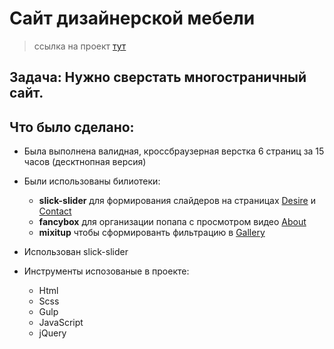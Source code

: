 ﻿# Сайт дизайнерской мебели 
> ссылка на проект <a href="https://isaagverdiev.github.io/desire/">тут</a>
## Задача: Нужно сверстать многостраничный сайт.

## Что было сделано:
* Была выполнена валидная, кроссбраузерная верстка 6 страниц за 15 часов (десктнопная версия)
* Были использованы билиотеки:
 	* **slick-slider** для формирования слайдеров на страницах <a href="https://isaagverdiev.github.io/desire/">Desire</a> и <a href="https://isaagverdiev.github.io/desire/contact.html">Contact</a>
 	* **fancybox** для организации попапа с просмотром видео <a href="https://https://isaagverdiev.github.io/desire/about.html">About</a>   
 	* **mixitup** чтобы сформированть фильтрацию в <a href="https://isaagverdiev.github.io/desire/gallery.html">Gallery</a>   

* Использован slick-slider
* Инструменты испозованые в проекте:
	* Html
	* Scss
	* Gulp
	* JavaScript
	* jQuery

 



